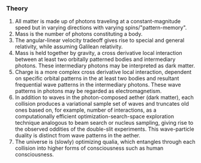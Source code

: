 ### Theory

1. All matter is made up of photons traveling at a constant-magnitude speed but in varying directions with varying spins/"pattern-memory".
2. Mass is the number of photons constituting a body.
3. The angular-linear velocity tradeoff gives rise to special and general relativity, while assuming Galilean relativity.
4. Mass is held together by gravity, a cross derivative local interaction between at least two orbitally patterned bodies and intermediary photons. These intermediary photons may be interpreted as dark matter.
5. Charge is a more complex cross derivative local interaction, dependent on specific orbital patterns in the at least two bodies and resultant frequential wave patterns in the intermediary photons. These wave patterns in photons may be regarded as electromagnetism.
6. In addition to waves in the photon-composed aether (dark matter), each collision produces a variational sample set of waves and truncates old ones based on, for example, number of interactions, as a computationally efficient optimization-search-space exploration technique analogous to beam search or nucleus sampling, giving rise to the observed oddities of the double-slit experiments. This wave-particle duality is distinct from wave patterns in the aether.
7. The universe is (slowly) optimizing qualia, which entangles through each collision into higher forms of consciousness such as human consciousness.

